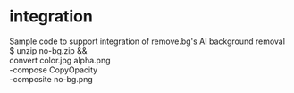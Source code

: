 # integration
Sample code to support integration of remove.bg's AI background removal
$ unzip no-bg.zip                      && \
  convert color.jpg alpha.png             \
    -compose CopyOpacity                  \
    -composite no-bg.png
